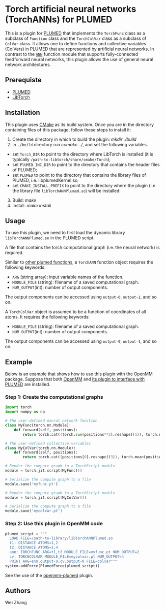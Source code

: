 Torch artificial neural networks (TorchANNs) for PLUMED
====================

This is a plugin for [PLUMED](https://www.plumed.org/download) that implements the `TorchFunc` class as a subclass of `Function` class and the `TorchColVar` class as a subclass of `ColVar` class. It allows one to define functions and collective variables (ColVars) in PLUMED that are represented by artificial neural networks. In contrast to the [`ANN`](https://www.plumed.org/doc-v2.6/user-doc/html/_a_n_n.html) function module that supports fully-connected feedforward neural networks, this plugin allows the use of general neural network architectures. 

## Prerequiste
- [PLUMED](https://www.plumed.org/download)
- [LibTorch](http://www.pytorch.org/get-started/locally)

## Installation
This plugin uses [CMake](http://cmake.org) as its build system. Once you are in the directory containing files of this package, follow these steps to install it:
1. Create the directory in which to build the plugin: *mkdir ./build*
2. In `./build` directory run *ccmake ../*, and set the following variables.
  * set `Torch_DIR` to point to the directory where LibTorch is installed (it is typically `/path-to-libtorch/share/cmake/Torch`); 
  * set `PlUMED_INC_DIR` to point to the directory that contains the header files of PLUMED;
  * set `PLUMED` to point to the directory that contains the library files of PlUMED, i.e. libplumedKernel.so;
  * set `CMAKE_INSTALL_PREFIX` to point to the directory where the plugin (i.e. the library file `libTorchANNPlumed.so`) will be installed.
3. Build: *make*
4. Install: *make install*

## Usage

To use this plugin, we need to first load the dynamic library `libTorchANNPlumed.so` in the PLUMED script. 

A file that contains the torch computational graph (i.e. the neural network) is required. 

Similar to [other plumed functions](https://www.plumed.org/doc-v2.5/user-doc/html/_function.html), a `TorchANN` function object requires the following keywords:

- `ARG` (string array): input variable names of the function.
- `MODULE_FILE` (string): filename of a saved computational graph.
- `NUM_OUTPUT`(int): number of output components. 

The output components can be accessed using `output-0`, `output-1`, and so on.

A `TorchColVar` object is assumed to be a function of coordinates of all atoms. It requires the following keywords:

- `MODULE_FILE` (string): filename of a saved computational graph.
- `NUM_OUTPUT`(int): number of output components. 

The output components can be accessed using `output-0`, `output-1`, and so on.

## Example
Below is an example that shows how to use this plugin with the OpenMM package.
Suppose that both [OpenMM](http://openmm.org) and [its plugin to interface with PLUMED](http://github.com/openmm/openmm-plumed) are installed.

### Step 1: Create the computational graphs 

```python
import torch
import numpy as np

# The user-defined neural network function
class MyFunc(torch.nn.Module):
    def forward(self, positions):
        return torch.cat((torch.sum(positions**2).reshape((1)), torch.mean(positions).reshape((1))), 0)

# The user-defined collective variables
class MyColVar(torch.nn.Module):
    def forward(self, positions):
        return torch.cat((positions[0].reshape((3)), torch.mean(positions).reshape((1))), 0)

# Render the compute graph to a TorchScript module
module = torch.jit.script(MyFunc())

# Serialize the compute graph to a file
module.save('myfunc.pt')

# Render the compute graph to a TorchScript module
module = torch.jit.script(MyColVar())

# Serialize the compute graph to a file
module.save('mycolvar.pt')
```

### Step 2: Use this plugin in OpenMM code

```python
plumed_script = """
  LOAD FILE=/path-to-library/libTorchANNPlumed.so
  t1: DISTANCE ATOMS=1,2
  t2: DISTANCE ATOMS=3,4
  ann: TORCHFUNC ARG=t1,t2 MODULE_FILE=myfunc.pt NUM_OUTPUT=2
  cv: TORCHCOLVAR MODULE_FILE=mycolvar.pt NUM_OUTPUT=4
  PRINT ARG=ann.output-0,cv.output-0 FILE=colvar"""
system.addForce(PlumedForce(plumed_script))
```

See the use of the [openmm-plumed](http://github.com/openmm/openmm-plumed) plugin. 

## Authors

Wei Zhang 

